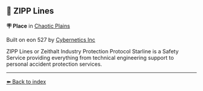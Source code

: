## 🌟 ZIPP Lines

**🪧 Place** in [Chaotic Plains](../refs/chaotic_plains.md)

Built on eon 527 by [Cybernetics Inc](../refs/cybernetics_inc.md)

ZIPP Lines or Zeithalt Industry Protection Protocol Starline is a Safety Service providing everything from technical engineering support to personal accident protection services.


----------
[⬅️ Back to index](../r/#4d60_s)
